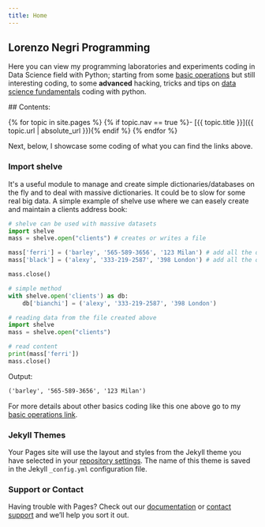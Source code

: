 ```yaml
---
title: Home
---
```


## Lorenzo Negri Programming

Here you can view my programming laboratories and experiments coding in Data Science field with Python; starting from some [basic operations](https://lorenzonegri.github.io/Python-Labs/basics) but still interesting coding, to some **advanced** hacking, tricks and tips on [data science fundamentals](https://lorenzonegri.github.io/Python-Labs/) coding with python.

<div class="toc" markdown="1">
## Contents:

{% for topic in site.pages %}
{% if topic.nav == true %}- [{{ topic.title }}]({{ topic.url | absolute_url }}){% endif %}
{% endfor %}
</div>

Next, below, I showcase some coding of what you can find the links above.

### Import shelve 

It's a useful module to manage and create simple dictionaries/databases on the fly and to deal with massive dictionaries. It could be to slow for some real big data. A simple example of shelve use where we can easely create and maintain a clients address book:

```python
# shelve can be used with massive datasets
import shelve
mass = shelve.open("clients") # creates or writes a file

mass['ferri'] = ('barley', '565-589-3656', '123 Milan') # add all the data we need
mass['black'] = ('alexy', '333-219-2587', '398 London') # add all the data we need

mass.close()

# simple method
with shelve.open('clients') as db:
    db['bianchi'] = ('alexy', '333-219-2587', '398 London')

# reading data from the file created above
import shelve
mass = shelve.open("clients")

# read content
print(mass['ferri'])
mass.close()
```
Output:
```markdown
('barley', '565-589-3656', '123 Milan')
```

For more details about other basics coding like this one above go to my [basic operations link](https://github.com/LorenzoNegri/Python-Labs/tree/master/Basics).

### Jekyll Themes

Your Pages site will use the layout and styles from the Jekyll theme you have selected in your [repository settings](https://github.com/LorenzoNegri/Python-Labs/settings). The name of this theme is saved in the Jekyll `_config.yml` configuration file.

### Support or Contact

Having trouble with Pages? Check out our [documentation](https://help.github.com/categories/github-pages-basics/) or [contact support](https://github.com/contact) and we’ll help you sort it out.
